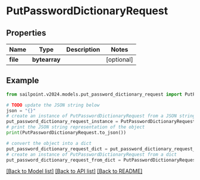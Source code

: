 # PutPasswordDictionaryRequest


## Properties

Name | Type | Description | Notes
------------ | ------------- | ------------- | -------------
**file** | **bytearray** |  | [optional] 

## Example

```python
from sailpoint.v2024.models.put_password_dictionary_request import PutPasswordDictionaryRequest

# TODO update the JSON string below
json = "{}"
# create an instance of PutPasswordDictionaryRequest from a JSON string
put_password_dictionary_request_instance = PutPasswordDictionaryRequest.from_json(json)
# print the JSON string representation of the object
print(PutPasswordDictionaryRequest.to_json())

# convert the object into a dict
put_password_dictionary_request_dict = put_password_dictionary_request_instance.to_dict()
# create an instance of PutPasswordDictionaryRequest from a dict
put_password_dictionary_request_from_dict = PutPasswordDictionaryRequest.from_dict(put_password_dictionary_request_dict)
```
[[Back to Model list]](../README.md#documentation-for-models) [[Back to API list]](../README.md#documentation-for-api-endpoints) [[Back to README]](../README.md)


